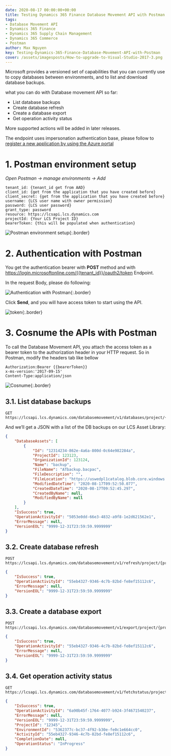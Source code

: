 ```yaml
---
date: 2020-08-17 00:00:00+00:00
title: Testing Dynamics 365 Finance Database Movement API with Postman
tags:
- Database Movement API
- Dynamics 365 Finance
- Dynamics 365 Supply Chain Management
- Dynamics 365 Commerce
- Postman
author: Max Nguyen
key: Testing-Dynamics-365-Finance-Database-Movement-API-with-Postman
cover: /assets/imagesposts/How-to-upgrade-to-Visual-Studio-2017-3.png
---
```


Microsoft provides a versioned set of capabilities that you can currently use to copy databases between environments, and to list and download database backups.

what you can do with Database movement API so far:

- List database backups
- Create database refresh
- Create a database export
- Get operation activity status

More supported actions will be added in later releases.

The endpoint uses impersonation authentication base, please follow to [register a new application by using the Azure portal](https://docs.microsoft.com/en-us/dynamics365/fin-ops-core/dev-itpro/database/api/dbmovement-api-authentication#register-a-new-application-by-using-the-azure-portal)


# 1. Postman environment setup

*Open Postman -> manage environments -> Add*

```text
tenant_id: {tenant_id get from AAD}
client_id: {get from the application that you have created before}
client_secret: {get from the application that you have created before}
username: {LCS user name with owner permission}
password: {LCS user password}
grant_type: password
resource: https://lcsapi.lcs.dynamics.com
projectId: {Your LCS Project ID}
bearerToken: {this will be populated when authentication}
```

![Postman environment setup]({{site.url}}/assets/imagesposts/Testing-Dynamics-365-Finance-Database-Movement-API-with-Postman_1.png){:.border}

# 2. Authentication with Postman

You get the authentication bearer with **POST** method and with https://login.microsoftonline.com/{{tenant_id}}/oauth2/token Endpoint.

In the request Body, please do following:

![Authentication with Postman]({{site.url}}/assets/imagesposts/Testing-Dynamics-365-Finance-Database-Movement-API-with-Postman_2.png){:.border}

Click **Send**, and you will have access token to start using the API.

![token]({{site.url}}/assets/imagesposts/Testing-Dynamics-365-Finance-Database-Movement-API-with-Postman_3.png){:.border}

# 3. Cosnume the APIs with Postman

To call the Database Movement API, you attach the access token as a bearer token to the authorization header in your HTTP request. So in Postman, modify the headers tab like bellow

```
Authorization:Bearer {{bearerToken}}
x-ms-version:'2017-09-15'
Content-Type:application/json
```

![Cosnume]({{site.url}}/assets/imagesposts/Testing-Dynamics-365-Finance-Database-Movement-API-with-Postman_4.png){:.border}

## 3.1. List database backups

```HTTP
GET https://lcsapi.lcs.dynamics.com/databasemovement/v1/databases/project/{{projectId}}
```

And we’ll get a JSON with a list of the DB backups on our LCS Asset Library:

```json
{
    "DatabaseAssets": [
        {
            "Id": "12314234-862e-4a6a-800d-0c64e982284a",
            "ProjectId": 123123,
            "OrganizationId": 123124,
            "Name": "backup",
            "FileName": "ATbackup.bacpac",
            "FileDescription": "",
            "FileLocation": "https://uswedpl1catalog.blob.core.windows.net/product-ax7productname/******",
            "ModifiedDateTime": "2020-08-17T09:52:50.077",
            "CreatedDateTime": "2020-08-17T09:52:45.297",
            "CreatedByName": null,
            "ModifiedByName": null
        }
    ],
    "IsSuccess": true,
    "OperationActivityId": "5053e0dd-66e3-4832-a9f8-1e2d621562e1",
    "ErrorMessage": null,
    "VersionEOL": "9999-12-31T23:59:59.9999999"
}
```

## 3.2. Create database refresh

```HTTP
POST https://lcsapi.lcs.dynamics.com/databasemovement/v1/refresh/project/{projectId}/source/{sourceEnvironmentId}/target/{targetEnvironmentId}
```

```json
{
    "IsSuccess": true,
    "OperationActivityId": "55eb4327-9346-4c7b-82bd-fe8ef15112c6",
    "ErrorMessage": null,
    "VersionEOL": "9999-12-31T23:59:59.9999999"
}
```

## 3.3. Create a database export

```
POST https://lcsapi.lcs.dynamics.com/databasemovement/v1/export/project/{projectId}/environment/{environmentId}/backupName/{backupName}
```

```json
{
    "IsSuccess": true,
    "OperationActivityId": "55eb4327-9346-4c7b-82bd-fe8ef15112c6",
    "ErrorMessage": null,
    "VersionEOL": "9999-12-31T23:59:59.9999999"
}
```

## 3.4. Get operation activity status

```
GET https://lcsapi.lcs.dynamics.com/databasemovement/v1/fetchstatus/project/{projectId}/environment/{environmentId}/operationactivity/{operationactivityId}
```

```json
{
    "IsSuccess": true,
    "OperationActivityId": "6a90b45f-1764-4077-b924-3f4671540237",
    "ErrorMessage": null,
    "VersionEOL": "9999-12-31T23:59:59.9999999",
    "ProjectId": "12345",
    "EnvironmentId": "5362377c-bc37-4f92-b30e-fe0c1e664cc0",
    "ActivityId": "55eb4327-9346-4c7b-82bd-fe8ef15112c6",
    "CompletionDate": null,
    "OperationStatus": "InProgress"
}
```


